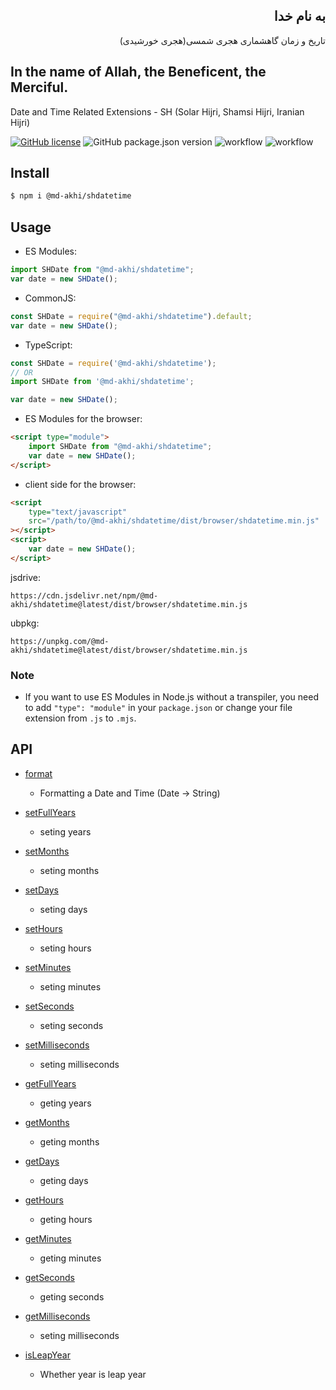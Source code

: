 <div dir=rtl>
  
## به نام خدا

تاریخ و زمان گاهشماری هجری شمسی(هجری خورشیدی)

</div>

## In the name of Allah, the Beneficent, the Merciful.

Date and Time Related Extensions - SH (Solar Hijri, Shamsi Hijri, Iranian Hijri)

[![GitHub license](https://img.shields.io/github/license/md-akhi/SHDateTime-js)](https://github.com/md-akhi/SHDateTime-js/blob/dev/LICENSE)
![GitHub package.json version](https://img.shields.io/github/package-json/v/md-akhi/SHDateTime-js)
![ workflow](https://github.com/md-akhi/SHDateTime-js/actions/workflows/test.yaml/badge.svg?branch=dev)
![ workflow](https://github.com/md-akhi/SHDateTime-js/actions/workflows/publish.yaml/badge.svg?branch=main)

## Install

```bash
$ npm i @md-akhi/shdatetime
```

## Usage

- ES Modules:

```javascript
import SHDate from "@md-akhi/shdatetime";
var date = new SHDate();
```

- CommonJS:

```javascript
const SHDate = require("@md-akhi/shdatetime").default;
var date = new SHDate();
```

- TypeScript:

```TypeScript
const SHDate = require('@md-akhi/shdatetime');
// OR
import SHDate from '@md-akhi/shdatetime';

var date = new SHDate();
```

- ES Modules for the browser:

```html
<script type="module">
	import SHDate from "@md-akhi/shdatetime";
	var date = new SHDate();
</script>
```

- client side for the browser:

```html
<script
	type="text/javascript"
	src="/path/to/@md-akhi/shdatetime/dist/browser/shdatetime.min.js"
></script>
<script>
	var date = new SHDate();
</script>
```

jsdrive:

```shell
https://cdn.jsdelivr.net/npm/@md-akhi/shdatetime@latest/dist/browser/shdatetime.min.js
```

ubpkg:

```shell
https://unpkg.com/@md-akhi/shdatetime@latest/dist/browser/shdatetime.min.js
```

### Note

- If you want to use ES Modules in Node.js without a transpiler, you need to add `"type": "module"` in your `package.json` or change your file extension from `.js` to `.mjs`.

## API

- [format](#format)

  - Formatting a Date and Time (Date -> String)

<!-- - [parse](#parse)

  - Parsing a Date and Time string (String -> Date) -->

- [setFullYears](#setyearsdateobj-years)

  - seting years

- [setMonths](#setmonths)

  - seting months

- [setDays](#setdays)

  - seting days

- [setHours](#sethours)

  - seting hours

- [setMinutes](#setminutes)

  - seting minutes

- [setSeconds](#setseconds)

  - seting seconds

- [setMilliseconds](#setmilliseconds)

  - seting milliseconds

- [getFullYears](#getyearsdateobj-years)

  - geting years

- [getMonths](#getmonths)

  - geting months

- [getDays](#getdays)

  - geting days

- [getHours](#gethours)

  - geting hours

- [getMinutes](#getminutes)

  - geting minutes

- [getSeconds](#getseconds)

  - geting seconds

- [getMilliseconds](#getmilliseconds)

  - seting milliseconds

- [isLeapYear](#isLeapYear)

  - Whether year is leap year
